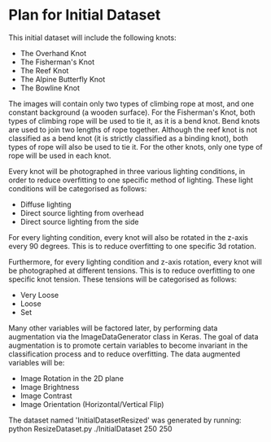 # Plan for Initial Dataset

This initial dataset will include the following knots:

* The Overhand Knot
* The Fisherman's Knot
* The Reef Knot
* The Alpine Butterfly Knot
* The Bowline Knot

The images will contain only two types of climbing rope at most, and one constant background (a wooden surface). 
For the Fisherman's Knot, both types of climbing rope will be used to tie it, as it is a bend knot. 
Bend knots are used to join two lengths of rope together.
Although the reef knot is not classified as a bend knot (it is strictly classified as a binding knot), both types of rope will also be used to tie it.
For the other knots, only one type of rope will be used in each knot.

Every knot will be photographed in three various lighting conditions, in order to reduce overfitting to one specific method of lighting. 
These light conditions will be categorised as follows: 
* Diffuse lighting
* Direct source lighting from overhead
* Direct source lighting from the side

For every lighting condition, every knot will also be rotated in the z-axis every 90 degrees. 
This is to reduce overfitting to one specific 3d rotation. 

Furthermore, for every lighting condition and z-axis rotation, every knot will be photographed at different tensions.
This is to reduce overfitting to one specific knot tension.
These tensions will be categorised as follows:
* Very Loose 
* Loose
* Set

Many other variables will be factored later, by performing data augmentation via the ImageDataGenerator class in Keras.
The goal of data augmentation is to promote certain variables to become invariant in the classification process and to reduce overfitting.
The data augmented variables will be:
* Image Rotation in the 2D plane
* Image Brightness
* Image Contrast
* Image Orientation (Horizontal/Vertical Flip)

The dataset named 'InitialDatasetResized' was generated by running: python ResizeDataset.py ./InitialDataset 250 250
